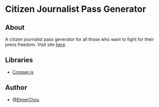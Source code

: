 # Citizen Journalist Pass Generator

## About

A citizen journalist pass generator for all those who want to fight for their press freedom.  Visit site [here](https://elmerchou.github.io/journalist_pass/).

## Libraries

- [Cropper.js](https://fengyuanchen.github.io/cropperjs/)

## Author

- [@ElmerChou](https://github.com/elmerchou)
